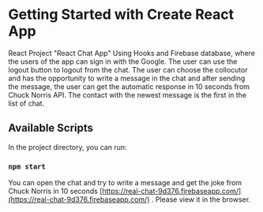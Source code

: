 # Getting Started with Create React App

React Project "React Chat App" Using Hooks and Firebase database, where the users of the app can sign in with the Google. The user can use the logout button to logout from the chat. The user can choose the collocutor and has the opportunity to write a message in the chat and after sending the message, the user can get the automatic response in 10 seconds from Chuck Norris API. The contact with the newest message is the first in the list of chat.

## Available Scripts

In the project directory, you can run:

### `npm start`

You can open the chat and try to write a message and get the joke from Chuck Norris in 10 seconds [https://real-chat-9d376.firebaseapp.com/](https://real-chat-9d376.firebaseapp.com/) . Please view it in the browser.